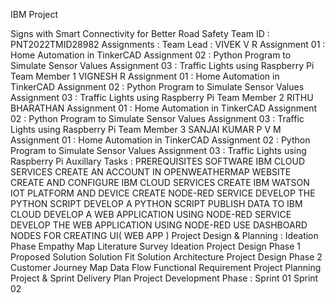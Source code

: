    IBM Project
   
Signs with Smart Connectivity for Better Road Safety
Team ID : PNT2022TMID28982
Assignments :
Team Lead :
VIVEK V R
Assignment 01 : Home Automation in TinkerCAD
Assignment 02 : Python Program to Simulate Sensor Values
Assignment 03 : Traffic Lights using Raspberry Pi
Team Member 1
VIGNESH R
Assignment 01 : Home Automation in TinkerCAD
Assignment 02 : Python Program to Simulate Sensor Values
Assignment 03 : Traffic Lights using Raspberry Pi
Team Member 2
RITHU BHARATHAN
Assignment 01 : Home Automation in TinkerCAD
Assignment 02 : Python Program to Simulate Sensor Values
Assignment 03 : Traffic Lights using Raspberry Pi
Team Member 3
SANJAI KUMAR P V M
Assignment 01 : Home Automation in TinkerCAD
Assignment 02 : Python Program to Simulate Sensor Values
Assignment 03 : Traffic Lights using Raspberry Pi
Auxillary Tasks :
PREREQUISITES
SOFTWARE
IBM CLOUD SERVICES
CREATE AN ACCOUNT IN OPENWEATHERMAP WEBSITE
CREATE AND CONFIGURE IBM CLOUD SERVICES
CREATE IBM WATSON IOT PLATFORM AND DEVICE
CREATE NODE-RED SERVICE
DEVELOP THE PYTHON SCRIPT
DEVELOP A PYTHON SCRIPT
PUBLISH DATA TO IBM CLOUD
DEVELOP A WEB APPLICATION USING NODE-RED SERVICE
DEVELOP THE WEB APPLICATION USING NODE-RED
USE DASHBOARD NODES FOR CREATING UI( WEB APP )
Project Design & Planning :
Ideation Phase
Empathy Map
Literature Survey
Ideation
Project Design Phase 1
Proposed Solution
Solution Fit
Solution Architecture
Project Design Phase 2
Customer Journey Map
Data Flow
Functional Requirement
Project Planning
Project & Sprint Delivery Plan
Project Development Phase :
Sprint 01
Sprint 02

